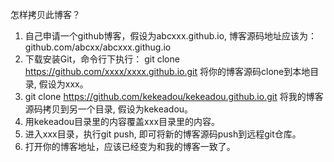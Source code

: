怎样拷贝此博客？
1. 自己申请一个github博客，假设为abcxxx.github.io, 博客源码地址应该为：github.com/abcxx/abcxxx.githug.io
2. 下载安装Git，命令行下执行：
git clone https://github.com/xxxx/xxxx.github.io.git
将你的博客源码clone到本地目录, 假设为xxx。
3. git clone https://github.com/kekeadou/kekeadou.github.io.git
将我的博客源码拷贝到另一个目录, 假设为kekeadou。
4. 用kekeadou目录里的内容覆盖xxx目录里的内容。
5. 进入xxx目录，执行git push, 即可将新的博客源码push到远程git仓库。
6. 打开你的博客地址，应该已经变为和我的博客一致了。
